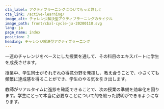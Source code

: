 ```yaml
---
cta_label: アクティブラーニングについてもっと詳しく
cta_link: /active-learning/
image_alt: チャレンジ解決型アクティブラーニングのサイクル
image_path: front/cbal-cycle-ja-20200118.svg
lang: ja
page_name: index
position: 2
heading: チャレンジ解決型アクティブラーニング
---
```


一連のチャレンジをベースにした授業を通して、その科目のエキスパートに学生を成長させます。

授業中、学生同士がそれぞれの得意分野を発揮し、教え合うことで、小さくても頻繁に達成感を得ることができ、学生のやる気を引き出します。

教師がリアルタイムに進捗を確認できることで、次の授業の準備を効率化を図ります。学生にとって本当に必要なことについて的を絞った説明ができるようになります。
